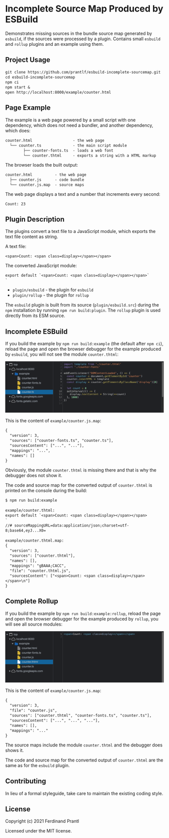# Incomplete Source Map Produced by ESBuild

Demonstrates missing sources in the bundle source map generated by `esbuild`, if the sources were processed by a plugin. Contains small `esbuild` and `rollup` plugins and an example using them.

## Project Usage

    git clone https://github.com/prantlf/esbuild-incomplete-sourcemap.git
    cd esbuild-incomplete-sourcemap
    npm ci
    npm start &
    open http://localhost:8000/example/counter.html

## Page Example

The example is a web page powered by a small script with one dependency, which does not need a bundler, and another dependency, which does:

    counter.html                  - the web page
      └── counter.ts              - the main script module
            ├── counter-fonts.ts  - loads a web font
            └── counter.thtml     - exports a string with a HTML markup

The browser loads the built output:

    counter.html          - the web page
      ├── counter.js      - code bundle
      └── counter.js.map  - source maps

The web page displays a text and a number that increments every second:

    Count: 23

## Plugin Description

The plugins convert a text file to a JavaScript module, which exports the text file content as string.

A text file:

    <span>Count: <span class=display></span></span>

The converted JavaScript module:

    export default `<span>Count: <span class=display></span></span>`
    `

* `plugin/esbuild` - the plugin for `esbuild`
* `plugin/rollup` - the plugin for `rollup`

The `esbuild` plugin is built from its source (`plugin/esbuild.src`) during the `npm` installation by running `npm run build:plugin`. The `rollup` plugin is used directly from its ESM source.

## Incomplete ESBuild

If you build the example by `npm run build:example` (the default after `npm ci`), reload the page and open the browser debugger for the example produced by `esbuild`, you will not see the module `counter.thtml`:

![esbuild - incomplete](doc/esbuild-incomplete.png)

This is the content of `example/counter.js.map`:

    {
      "version": 3,
      "sources": ["counter-fonts.ts", "counter.ts"],
      "sourcesContent": ["...", "..."],
      "mappings": "...",
      "names": []
    }

Obviously, the module `counter.thtml` is missing there and that is why the debugger does not show it.

The code and source map for the converted output of `counter.thtml` is printed on the console during the build:

    $ npm run build:example

    example/counter.thtml:
    export default `<span>Count: <span class=display></span></span>
    `
    //# sourceMappingURL=data:application/json;charset=utf-8;base64,eyJ...X0=

    example/counter.thtml.map:
    {
      "version": 3,
      "sources": ["counter.thtml"],
      "names": [],
      "mappings": "gBAAA;CACC",
      "file": "counter.thtml.js",
      "sourcesContent": ["<span>Count: <span class=display></span></span>\n"]
    }

## Complete Rollup

If you build the example by `npm run build:example:rollup`, reload the page and open the browser debugger for the example produced by `rollup`, you will see all source modules:

![rollup - complete](doc/rollup-complete.png)

This is the content of `example/counter.js.map`:

    {
      "version": 3,
      "file": "counter.js",
      "sources": ["counter.thtml", "counter-fonts.ts", "counter.ts"],
      "sourcesContent": ["...", "...", "..."],
      "names": [],
      "mappings": "..."
    }

The source maps include the module `counter.thtml` and the debugger does shows it.

The code and source map for the converted output of `counter.thtml` are the same as for the `esbuild` plugin.

## Contributing

In lieu of a formal styleguide, take care to maintain the existing coding style.

## License

Copyright (c) 2021 Ferdinand Prantl

Licensed under the MIT license.

[@prantlf/dom-lite]: https://github.com/prantlf/dom-lite#readme
[Rollup]: https://rollupjs.org/
[esbuild]: https://esbuild.github.io/
[`options` parameter]: https://sass-lang.com/documentation/js-api/interfaces/Options
[`sass` compiler]: https://sass-lang.com/documentation/js-api
